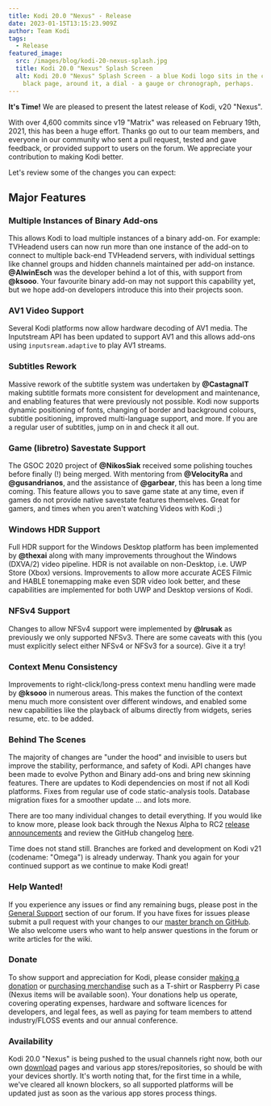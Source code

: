 ```yaml
---
title: Kodi 20.0 "Nexus" - Release
date: 2023-01-15T13:15:23.909Z
author: Team Kodi
tags:
  - Release
featured_image:
  src: /images/blog/kodi-20-nexus-splash.jpg
  title: Kodi 20.0 "Nexus" Splash Screen
  alt: Kodi 20.0 "Nexus" Splash Screen - a blue Kodi logo sits in the centre of a
    black page, around it, a dial - a gauge or chronograph, perhaps.
---
```

**It's Time!** We are pleased to present the latest release of Kodi, v20 "Nexus".

With over 4,600 commits since v19 "Matrix" was released on February 19th, 2021, this has been a huge effort. Thanks go out to our team members, and everyone in our community who sent a pull request, tested and gave feedback, or provided support to users on the forum. We appreciate your contribution to making Kodi better.

Let's review some of the changes you can expect:

## **Major Features**

### Multiple Instances of Binary Add-ons

This allows Kodi to load multiple instances of a binary add-on. For example: TVHeadend users can now run more than one instance of the add-on to connect to multiple back-end TVHeadend servers, with individual settings like channel groups and hidden channels maintained per add-on instance. **@AlwinEsch** was the developer behind a lot of this, with support from **@ksooo**. Your favourite binary add-on may not support this capability yet, but we hope add-on developers introduce this into their projects soon.

### AV1 Video Support

Several Kodi platforms now allow hardware decoding of AV1 media. The Inputstream API has been updated to support AV1 and this allows add-ons using `inputsream.adaptive` to play AV1 streams.

### Subtitles Rework

Massive rework of the subtitle system was undertaken by **@CastagnaIT** making subtitle formats more consistent for development and maintenance, and enabling features that were previously not possible. Kodi now supports dynamic positioning of fonts, changing of border and background colours, subtitle positioning, improved multi-language support, and more. If you are a regular user of subtitles, jump on in and check it all out.

### Game (libretro) Savestate Support

The GSOC 2020 project of **@NikosSiak** received some polishing touches before finally (!) being merged. With mentoring from **@VelocityRa** and **@gusandrianos**, and the assistance of **@garbear**, this has been a long time coming. This feature allows you to save game state at any time, even if games do not provide native savestate features themselves. Great for gamers, and times when you aren't watching Videos with Kodi ;)

### Windows HDR Support

Full HDR support for the Windows Desktop platform has been implemented by **@thexai** along with many improvements throughout the Windows (DXVA/2) video pipeline. HDR is not available on non-Desktop, i.e. UWP Store (Xbox) versions. Improvements to allow more accurate ACES Filmic and HABLE tonemapping make even SDR video look better, and these capabilities are implemented for both UWP and Desktop versions of Kodi.

### NFSv4 Support

Changes to allow NFSv4 support were implemented by **@lrusak** as previously we only supported NFSv3. There are some caveats with this (you must explicitly select either NFSv4 or NFSv3 for a source). Give it a try!

### Context Menu Consistency

Improvements to right-click/long-press context menu handling were made by **@ksooo** in numerous areas. This makes the function of the context menu much more consistent over different windows, and enabled some new capabilities like the playback of albums directly from widgets, series resume, etc. to be added.

### Behind The Scenes

The majority of changes are "under the hood" and invisible to users but improve the stability, performance, and safety of Kodi. API changes have been made to evolve Python and Binary add-ons and bring new skinning features. There are updates to Kodi dependencies on most if not all Kodi platforms. Fixes from regular use of code static-analysis tools. Database migration fixes for a smoother update ... and lots more.

There are too many individual changes to detail everything. If you would like to know more, please look back through the Nexus Alpha to RC2 [release announcements](https://kodi.tv/blog/tag/release) and review the GitHub changelog [here](https://github.com/xbmc/xbmc/compare/19.0-Matrix...20.0-Nexus).

Time does not stand still. Branches are forked and development on Kodi v21 (codename: "Omega") is already underway. Thank you again for your continued support as we continue to make Kodi great!

### Help Wanted!

If you experience any issues or find any remaining bugs, please post in the [General Support](https://forum.kodi.tv/forumdisplay.php?fid=111) section of our forum. If you have fixes for issues please submit a pull request with your changes to our [master branch on GitHub](https://github.com/xbmc/xbmc). We also welcome users who want to help answer questions in the forum or write articles for the wiki.

### Donate

To show support and appreciation for Kodi, please consider [making a donation](https://kodi.tv/contribute/donate) or [purchasing merchandise](https://kodi.tv/store) such as a T-shirt or Raspberry Pi case (Nexus items will be available soon). Your donations help us operate, covering operating expenses, hardware and software licences for developers, and legal fees, as well as paying for team members to attend industry/FLOSS events and our annual conference.

### Availability

Kodi 20.0 "Nexus" is being pushed to the usual channels right now, both our own [download](https://kodi.tv/download) pages and various app stores/repositories, so should be with your devices shortly. It's worth noting that, for the first time in a while, we've cleared all known blockers, so all supported platforms will be updated just as soon as the various app stores process things.